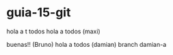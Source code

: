 # guia-15-git

hola a t  todos
hola a todos (maxi)

buenas!! (Bruno)
hola  a todos (damian)
branch damian-a